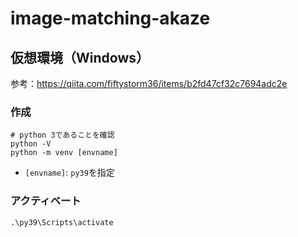 # image-matching-akaze

## 仮想環境（Windows）
参考：https://qiita.com/fiftystorm36/items/b2fd47cf32c7694adc2e  

### 作成
```
# python 3であることを確認
python -V
python -m venv [envname]
```
- `[envname]`: `py39`を指定

### アクティベート
```
.\py39\Scripts\activate
```

### 